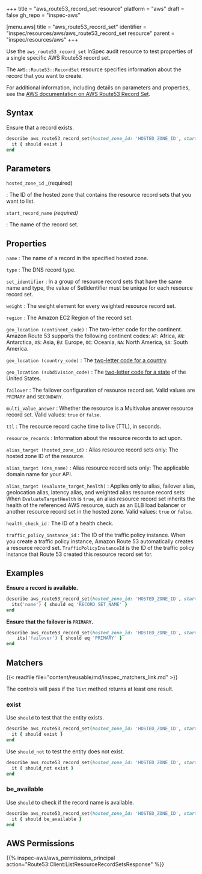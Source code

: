 +++
title = "aws_route53_record_set resource"
platform = "aws"
draft = false
gh_repo = "inspec-aws"

[menu.aws]
title = "aws_route53_record_set"
identifier = "inspec/resources/aws/aws_route53_record_set resource"
parent = "inspec/resources/aws"
+++

Use the `aws_route53_record_set` InSpec audit resource to test properties of a single specific AWS Route53 record set.

The `AWS::Route53::RecordSet` resource specifies information about the record that you want to create.

For additional information, including details on parameters and properties, see the [AWS documentation on AWS Route53 Record Set](https://docs.aws.amazon.com/AWSCloudFormation/latest/UserGuide/aws-properties-route53-recordset.html).

## Syntax

Ensure that a record exists.

```ruby
describe aws_route53_record_set(hosted_zone_id: 'HOSTED_ZONE_ID', start_record_name: 'RECORD_SET_NAME') do
  it { should exist }
end
```

## Parameters

`hosted_zone_id` _(required)

: The ID of the hosted zone that contains the resource record sets that you want to list.

`start_record_name` _(required)_

: The name of the record set.

## Properties

`name`
: The name of a record in the specified hosted zone.

`type`
: The DNS record type.

`set_identifier`
: In a group of resource record sets that have the same name and type, the value of SetIdentifier must be unique for each resource record set.

`weight`
: The weight element for every weighted resource record set.

`region`
: The Amazon EC2 Region of the record set.

`geo_location (continent_code)`
: The two-letter code for the continent. Amazon Route 53 supports the following continent codes: `AF`: Africa, `AN`: Antarctica, `AS`: Asia, `EU`: Europe, `OC`: Oceania, `NA`: North America, `SA`: South America.

`geo_location (country_code)`
: The [two-letter code for a country](https://en.wikipedia.org/wiki/ISO_3166-1_alpha-2).

`geo_location (subdivision_code)`
: The [two-letter code for a state](https://pe.usps.com/text/pub28/28apb.htm) of the United States.

`failover`
: The failover configuration of resource record set. Valid values are `PRIMARY` and `SECONDARY`.

`multi_value_answer`
: Whether the resource is a Multivalue answer resource record set. Valid values: `true` or `false`.

`ttl`
: The resource record cache time to live (TTL), in seconds.

`resource_records`
: Information about the resource records to act upon.

`alias_target (hosted_zone_id)`
: Alias resource record sets only: The hosted zone ID of the resource.

`alias_target (dns_name)`
: Alias resource record sets only: The applicable domain name for your API.

`alias_target (evaluate_target_health)`
: Applies only to alias, failover alias, geolocation alias, latency alias, and weighted alias resource record sets: When `EvaluateTargetHealth` is `true`, an alias resource record set inherits the health of the referenced AWS resource, such as an ELB load balancer or another resource record set in the hosted zone. Valid values: `true` or `false`.

`health_check_id`
: The ID of a health check.

`traffic_policy_instance_id`
: The ID of the traffic policy instance. When you create a traffic policy instance, Amazon Route 53 automatically creates a resource record set. `TrafficPolicyInstanceId` is the ID of the traffic policy instance that Route 53 created this resource record set for.

## Examples

**Ensure a record is available.**

```ruby
describe aws_route53_record_set(hosted_zone_id: 'HOSTED_ZONE_ID', start_record_name: 'RECORD_SET_NAME') do
  its('name') { should eq 'RECORD_SET_NAME' }
end
```

**Ensure that the failover is `PRIMARY`.**

```ruby
describe aws_route53_record_set(hosted_zone_id: 'HOSTED_ZONE_ID', start_record_name: 'RECORD_SET_NAME') do
    its('failover') { should eq 'PRIMARY' }
end
```

## Matchers

{{< readfile file="content/reusable/md/inspec_matchers_link.md" >}}

The controls will pass if the `list` method returns at least one result.

### exist

Use `should` to test that the entity exists.

```ruby
describe aws_route53_record_set(hosted_zone_id: 'HOSTED_ZONE_ID', start_record_name: 'RECORD_SET_NAME') do
  it { should exist }
end
```

Use `should_not` to test the entity does not exist.

```ruby
describe aws_route53_record_set(hosted_zone_id: 'HOSTED_ZONE_ID', start_record_name: 'RECORD_SET_NAME') do
  it { should_not exist }
end
```

### be_available

Use `should` to check if the record name is available.

```ruby
describe aws_route53_record_set(hosted_zone_id: 'HOSTED_ZONE_ID', start_record_name: 'RECORD_SET_NAME') do
  it { should be_available }
end
```

## AWS Permissions

{{% inspec-aws/aws_permissions_principal action="Route53:Client:ListResourceRecordSetsResponse" %}}
